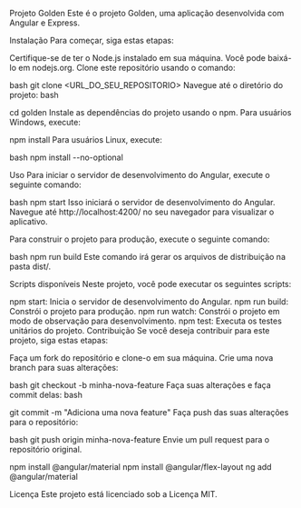 Projeto Golden
Este é o projeto Golden, uma aplicação desenvolvida com Angular e Express.

Instalação
Para começar, siga estas etapas:

Certifique-se de ter o Node.js instalado em sua máquina. Você pode baixá-lo em nodejs.org.
Clone este repositório usando o comando:

bash
git clone <URL_DO_SEU_REPOSITORIO>
Navegue até o diretório do projeto:
bash

cd golden
Instale as dependências do projeto usando o npm. Para usuários Windows, execute:

npm install
Para usuários Linux, execute:

bash
npm install --no-optional

Uso
Para iniciar o servidor de desenvolvimento do Angular, execute o seguinte comando:

bash
npm start
Isso iniciará o servidor de desenvolvimento do Angular. Navegue até http://localhost:4200/ no seu navegador para visualizar o aplicativo.

Para construir o projeto para produção, execute o seguinte comando:

bash
npm run build
Este comando irá gerar os arquivos de distribuição na pasta dist/.

Scripts disponíveis
Neste projeto, você pode executar os seguintes scripts:

npm start: Inicia o servidor de desenvolvimento do Angular.
npm run build: Constrói o projeto para produção.
npm run watch: Constrói o projeto em modo de observação para desenvolvimento.
npm test: Executa os testes unitários do projeto.
Contribuição
Se você deseja contribuir para este projeto, siga estas etapas:

Faça um fork do repositório e clone-o em sua máquina.
Crie uma nova branch para suas alterações:

bash
git checkout -b minha-nova-feature
Faça suas alterações e faça commit delas:
bash

git commit -m "Adiciona uma nova feature"
Faça push das suas alterações para o repositório:

bash
git push origin minha-nova-feature
Envie um pull request para o repositório original.

npm install @angular/material
npm install @angular/flex-layout
ng add @angular/material

Licença
Este projeto está licenciado sob a Licença MIT.
